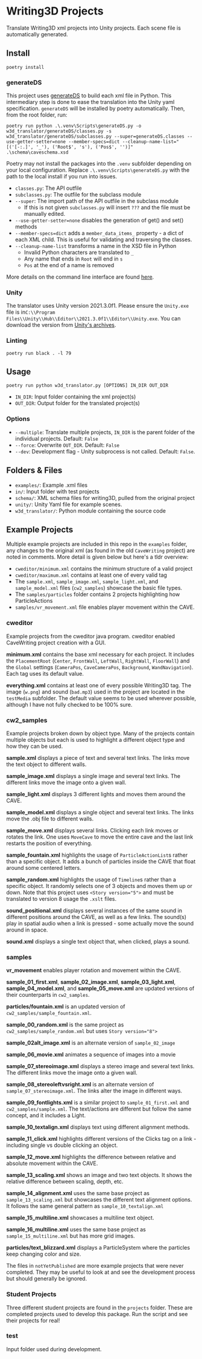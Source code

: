 # Writing3D Projects

Translate Writing3D xml projects into Unity projects. Each scene file is automatically generated.

## Install

```console
poetry install
```

### generateDS

This project uses [generateDS](https://www.davekuhlman.org/generateDS.html) to build each xml file in Python. This intermediary step is done to ease the translation into the Unity yaml specification. `generateDS` will be installed by poetry automatically. Then, from the root folder, run:

```console
poetry run python .\.venv\Scripts\generateDS.py -o w3d_translator/generateDS/classes.py -s w3d_translator/generateDS/subclasses.py --super=generateDS.classes --use-getter-setter=none --member-specs=dict --cleanup-name-list="[('[-:.]', '_'), ('Root$', 's'), ('Pos$', '')]" .\schema\caveschema.xsd
```

Poetry may not install the packages into the `.venv` subfolder depending on your local configuration. Replace `.\.venv\Scripts\generateDS.py` with the path to the local install if you run into issues.

* `classes.py`: The API outfile
* `subclasses.py`: The outfile for the subclass module
* `--super`: The import path of the API outfile in the subclass module
  * If this is not given `subclasses.py` will insert `???` and the file must be manually edited.
* `--use-getter-setter=none` disables the generation of get() and set() methods
* `--member-specs=dict` adds a `member_data_items_` property - a dict of each XML child. This is useful for validating and traversing the classes.
* `--cleanup-name-list` transforms a name in the XSD file in Python
  * Invalid Python characters are translated to `_`
  * Any name that ends in `Root` will end in `s`
  * `Pos` at the end of a name is removed

More details on the command line interface are found [here](https://www.davekuhlman.org/generateDS.html#the-command-line-interface-how-to-use-it).

### Unity

The translator uses Unity version 2021.3.0f1. Please ensure the `Unity.exe` file is in`C:\\Program Files\\Unity\\Hub\\Editor\\2021.3.0f1\\Editor\\Unity.exe`. You can download the version from [Unity's archives](https://unity3d.com/get-unity/download/archive).

### Linting

```console
poetry run black . -l 79
```

## Usage

`poetry run python w3d_translator.py [OPTIONS] IN_DIR OUT_DIR`

* `IN_DIR`: Input folder containing the xml project(s)
* `OUT_DIR`: Output folder for the translated project(s)

### Options

* `--multiple`: Translate multiple projects, `IN_DIR` is the parent folder of the individual projects. Default: `False`
* `--force`: Overwrite `OUT_DIR`. Default: `False`
* `--dev`: Development flag - Unity subprocess is not called. Default: `False`.  

## Folders & Files

* `examples/`: Example .xml files
* `in/`: Input folder with test projects
* `schema/`: XML schema files for writing3D, pulled from the original project
* `unity/`: Unity Yaml file for example scenes.
* `w3d_translator/`: Python module containing the source code

## Example Projects

Multiple example projects are included in this repo in the `examples` folder, any changes to the original xml (as found in the old `CaveWriting` project) are noted in comments. More detail is given below but here's a tldr overview:

* `cweditor/minimum.xml` contains the minimum structure of a valid project
* `cweditor/maximum.xml` contains at least one of every valid tag
* The `sample.xml`, `sample_image.xml`, `sample_light.xml`, and `sample_model.xml` files (`cw2_samples`) showcase the basic file types.
* The `samples/particles` folder contains 2 projects highlighting how ParticleActions
* `samples/vr_movement.xml` file enables player movement within the CAVE.

### cweditor

Example projects from the cweditor java program. cweditor enabled CaveWriting project creation with a GUI.

**minimum.xml** contains the base xml necessary for each project. It includes the `PlacementRoot` (`Center`, `FrontWall`, `LeftWall`, `RightWall`, `FloorWall`) and the `Global` settings (`CameraPos`, `CaveCameraPos`, `Background`, `WandNavigation`). Each tag uses its default value.

**everything.xml** contains at least one of every possible Writing3D tag. The image (`w.png`) and sound (`bad.mp3`) used in the project are located in the `testMedia` subfolder. The default value seems to be used wherever possible, although I have not fully checked to be 100% sure.

### cw2_samples

Example projects broken down by object type. Many of the projects contain multiple objects but each is used to highlight a different object type and how they can be used.

**sample.xml** displays a piece of text and several text links. The links move the text object  to different walls.

**sample_image.xml** displays a single image and several text links. The different links move the image onto a given wall.

**sample_light.xml** displays 3 different lights and moves them around the CAVE.

**sample_model.xml** displays a single object and several text links. The links move the .obj file to different walls.

**sample_move.xml** displays several links. Clicking each link moves or rotates the link. One uses `MoveCave` to move the entire cave and the last link restarts the position of everything.

**sample_fountain.xml** highlights the usage of  `ParticleActionList`s rather than a specific object. It adds a bunch of particles inside the CAVE that float around some centered letters.

**sample_random.xml** highlights the usage of `Timeline`s rather than a specific object. It randomly selects one of 3 objects and moves them up or down. Note that this project uses `<Story version="5">` and must be translated to version 8 usage the `.xslt` files.

**sound_positional.xml** displays several instances of the same sound in different positions around the CAVE, as well as a few links. The sound(s) play in spatial audio when a link is pressed - some actually move the sound around in space.

**sound.xml** displays a single text object that, when clicked, plays a sound.

### samples

**vr_movement** enables player rotation and movement within the CAVE.

**sample_01_first.xml**, **sample_02_image.xml**, **sample_03_light.xml**, **sample_04_model.xml**, and **sample_05_move.xml** are updated versions of their counterparts in `cw2_samples`.

**particles/fountain.xml** is an updated version of `cw2_samples/sample_fountain.xml`.

**sample_00_random.xml** is the same project as `cw2_samples/sample_random.xml` but uses `Story version="8">`

**sample_02alt_image.xml** is an alternate version of `sample_02_image`

**sample_06_movie.xml** animates a sequence of images into a movie

**sample_07_stereoimage.xml** displays a stereo image and several text links. The different links move the image onto a given wall.

**sample_08_stereoleftvsright.xml** is an alternate version of `sample_07_stereoimage.xml`. The links alter the image in different ways.

**sample_09_fontlights.xml** is a similar project to `sample_01_first.xml` and `cw2_samples/sample.xml`. The text/actions are different but follow the same concept, and it includes a Light.

**sample_10_textalign.xml** displays text using different alignment methods.

**sample_11_click.xml** highlights different versions of the Clicks tag on a link - including single vs double clicking an object.

**sample_12_move.xml** highlights the difference between relative and absolute movement within the CAVE.

**sample_13_scaling.xml** shows an image and two text objects. It shows the relative difference between scaling, depth, etc.

**sample_14_alignment.xml** uses the same base project as `sample_13_scaling.xml` but showcases the different text alignment options. It follows the same general pattern as `sample_10_textalign.xml`

**sample_15_multiline.xml** showcases a multiline text object.

**sample_16_multiline.xml** uses the same base project as `sample_15_multiline.xml` but has more grid images.

**particles/text_blizzard.xml** displays a ParticleSystem where the particles keep changing color and size.

The files in `notYetPublished` are more example projects that were never completed. They may be useful to look at and see the development process but should generally be ignored.

### Student Projects

Three different student projects are found in the `projects` folder. These are completed projects used to develop this package. Run the script and see their projects for real!

### test

Input folder used during development.
